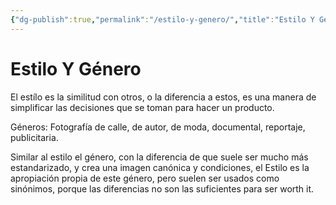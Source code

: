 ```yaml
---
{"dg-publish":true,"permalink":"/estilo-y-genero/","title":"Estilo Y Género","tags":["Idea,"],"created":"2023-04-24T16:43:23.647-05:00","updated":"2023-04-24T16:46:48.262-05:00"}
---
```



# Estilo Y Género

El estílo es la similitud con otros, o la diferencia a estos, es una manera de simplificar las decisiones que se toman para hacer un producto.

Géneros: Fotografía de calle, de autor, de moda, documental, reportaje, publicitaria.

Similar al estilo el género, con la diferencia de que suele ser mucho más estandarizado, y crea una imagen canónica y condiciones, el Estilo es la apropiación propia de este género, pero suelen ser usados como sinónimos, porque las diferencias no son las suficientes para ser worth it.

